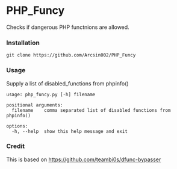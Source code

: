 # PHP_Funcy
Checks if dangerous PHP functnions are allowed.

### Installation
`git clone https://github.com/Arcsin002/PHP_Funcy`

### Usage
Supply a list of disabled_functions from phpinfo()
```
usage: php_funcy.py [-h] filename

positional arguments:
  filename    comma separated list of disabled functions from phpinfo()

options:
  -h, --help  show this help message and exit
```

### Credit
This is based on https://github.com/teambi0s/dfunc-bypasser
